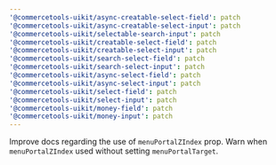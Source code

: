 ```yaml
---
'@commercetools-uikit/async-creatable-select-field': patch
'@commercetools-uikit/async-creatable-select-input': patch
'@commercetools-uikit/selectable-search-input': patch
'@commercetools-uikit/creatable-select-field': patch
'@commercetools-uikit/creatable-select-input': patch
'@commercetools-uikit/search-select-field': patch
'@commercetools-uikit/search-select-input': patch
'@commercetools-uikit/async-select-field': patch
'@commercetools-uikit/async-select-input': patch
'@commercetools-uikit/select-field': patch
'@commercetools-uikit/select-input': patch
'@commercetools-uikit/money-field': patch
'@commercetools-uikit/money-input': patch
---
```


Improve docs regarding the use of `menuPortalZIndex` prop.
Warn when `menuPortalZIndex` used without setting `menuPortalTarget`.
